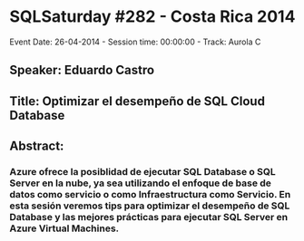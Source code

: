 # SQLSaturday #282 - Costa Rica 2014
Event Date: 26-04-2014 - Session time: 00:00:00 - Track: Aurola C
## Speaker: Eduardo Castro
## Title: Optimizar el desempeño de SQL Cloud Database
## Abstract:
### Azure ofrece la posiblidad de ejecutar SQL Database o SQL Server en la nube, ya sea utilizando el enfoque de base de datos como servicio o como Infraestructura como Servicio. En esta sesión veremos tips para optimizar el desempeño de SQL Database y las mejores prácticas para ejecutar SQL Server en Azure Virtual Machines.
